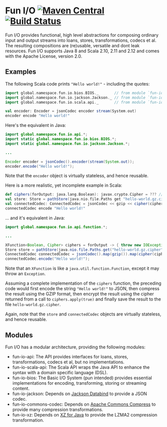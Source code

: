 # Fun I/O [![Maven Central](https://img.shields.io/maven-central/v/global.namespace.fun-io/fun-io-api.svg)](http://search.maven.org/#search%7Cga%7C1%7Cg%3A%22global.namespace.fun-io%22) [![Build Status](https://api.travis-ci.org/christian-schlichtherle/fun-io.svg)](https://travis-ci.org/christian-schlichtherle/fun-io)

Fun I/O provides functional, high level abstractions for composing ordinary input and output streams into loans, stores, 
transformations, codecs et al.
The resulting compositions are (re)usable, versatile and dont leak resources.
Fun I/O supports Java 8 and Scala 2.10, 2.11 and 2.12 and comes with the Apache License, version 2.0.

## Examples

The following Scala code prints `"Hello world!"` - including the quotes:

```scala
import global.namespace.fun.io.bios.BIOS._       // from module `fun-io-bios`
import global.namespace.fun.io.jackson.Jackson._ // from module `fun-io-jackson`
import global.namespace.fun.io.scala.api._       // from module `fun-io-scala-api`

val encoder: Encoder = jsonCodec encoder stream(System.out)
encoder encode "Hello world!"
```

Here's the equivalent in Java:

```java
import global.namespace.fun.io.api.*;
import static global.namespace.fun.io.bios.BIOS.*;
import static global.namespace.fun.io.jackson.Jackson.*;

...

Encoder encoder = jsonCodec().encoder(stream(System.out));
encoder.encode("Hello world!");
```

Note that the `encoder` object is virtually stateless, and hence reusable.

Here is a more realistic, yet incomplete example in Scala:

```scala
def ciphers(forOutput: java.lang.Boolean): javax.crypto.Cipher = ??? // needs to return an initialized cipher
val store: Store = pathStore(java.nio.file.Paths get "hello-world.gz.cipher")
val connectedCodec: ConnectedCodec = jsonCodec << gzip << cipher(ciphers _) << store
connectedCodec encode "Hello world!"
```

... and it's equivalent in Java: 

```java
import global.namespace.fun.io.api.function.*;

...

XFunction<Boolean, Cipher> ciphers = forOutput -> { throw new IOException("not implemented"); };
Store store = pathStore(java.nio.file.Paths.get("hello-world.gz.cipher"));
ConnectedCodec connectedCodec = jsonCodec().map(gzip()).map(cipher(ciphers)).connect(store);
connectedCodec.encode("Hello world!");

```

Note that an `XFunction` is like a `java.util.function.Function`, except it may throw an `Exception`. 

Assuming a complete implementation of the `ciphers` function, the preceding code would first encode the string 
`"Hello world!"` to JSON, then compress the result using the GZIP format, then encrypt the result using the cipher 
returned from a call to `ciphers.apply(true)` and finally save the result to the file `hello-world.gz.cipher`.

Again, note that the `store` and `connectedCodec` objects are virtually stateless, and hence reusable.

## Modules

Fun I/O has a modular architecture, providing the following modules:

+ fun-io-api: The API provides interfaces for loans, stores, transformations, codecs et al, but no implementations.
+ fun-io-scala-api: The Scala API wraps the Java API to enhance the syntax with a domain specific language (DSL).
+ fun-io-bios: The Basic I/O System (pun intended) provides essential implementations for encoding, transforming, 
  storing or streaming content.
+ fun-io-jackson: Depends on [Jackson Databind] to provide a JSON codec.
+ fun-io-commons-codec: Depends on [Apache Commons Compress] to provide many compression transformations. 
+ fun-io-xz: Depends on [XZ for Java] to provide the LZMA2 compression transformation.     

[Jackson Databind]: http://wiki.fasterxml.com/JacksonHome
[Apache Commons Compress]: https://commons.apache.org/proper/commons-compress/
[XZ for Java]: https://tukaani.org/xz/
